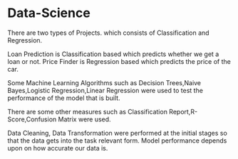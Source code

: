 # Data-Science

There are two types of Projects.
which consists of Classification and Regression.

Loan Prediction is Classification based which predicts whether we get a loan or not.
Price Finder is Regression based which predicts the price of the car.

Some Machine Learning Algorithms such as Decision Trees,Naive Bayes,Logistic Regression,Linear Regression were used to test the performance of the model that is built.

There are some other measures such as Classification Report,R-Score,Confusion Matrix were used.

Data Cleaning, Data Transformation were performed at the initial stages so that the data gets into the task relevant form.
Model performance depends upon on how accurate our data is.
